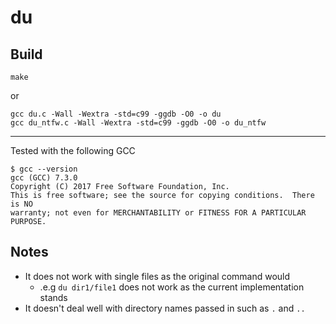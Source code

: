 # du

## Build
```
make
```

or

```
gcc du.c -Wall -Wextra -std=c99 -ggdb -O0 -o du
gcc du_ntfw.c -Wall -Wextra -std=c99 -ggdb -O0 -o du_ntfw
```

---

Tested with the following GCC

```
$ gcc --version
gcc (GCC) 7.3.0
Copyright (C) 2017 Free Software Foundation, Inc.
This is free software; see the source for copying conditions.  There is NO
warranty; not even for MERCHANTABILITY or FITNESS FOR A PARTICULAR PURPOSE.
```

## Notes
- It does not work with single files as the original command would
	- .e.g `du dir1/file1` does not work as the current implementation stands
- It doesn't deal well with directory names passed in such as `.` and `..`
